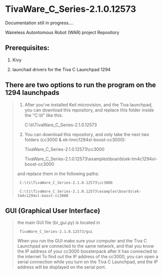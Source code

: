 TivaWare_C_Series-2.1.0.12573
=============================

Documentation still in progress....


Waireless Autontomous Robot (WAR) project Repository

## Prerequisites:

1) Kivy

2) launchad drivers for the Tiva C Launchpad 1294

## There are two options to run the program on the 1294 launchpads
> 1) After you've installed Keil microvision, and the Tiva launchpad, you can download this repository, and replace this
> folder inside the "C:\ti" like this:
>
>      C:\ti\TivaWare_C_Series-2.1.0.12573
>
> 2) You can download this repository, and only take the next two folders (cc3000 & ek-tmrc1294xl-boost-cc3000):
>
>      TivaWare_C_Series-2.1.0.12573\cc3000
>
>      TivaWare_C_Series-2.1.0.12573\examples\boards\ek-tm4c1294xl-boost-cc3000
>
> and replace them in the following paths:
>
>      C:\ti\TivaWare_C_Series-2.1.0.12573\cc3000
>
>      C:\ti\TivaWare_C_Series-2.1.0.12573\examples\boards\ek-tm4c1294xl-boost-cc3000
>
## GUI (Graphical User Interface)
> the main GUI file (br_gui.py) is located in 
>
>      TivaWare_C_Series-2.1.0.12573/gui
>
> When you run the GUI make sure your computer and the Tiva C Launchpad are connected to the same network, and that you know
> the IP address of your cc3000 boosterpack after it has connected to the internet
> To find out the IP address of the cc3000, you can open a serial connection while you turn on the Tiva C Launchpad, and
> the IP address will be displayed on the serial port.
